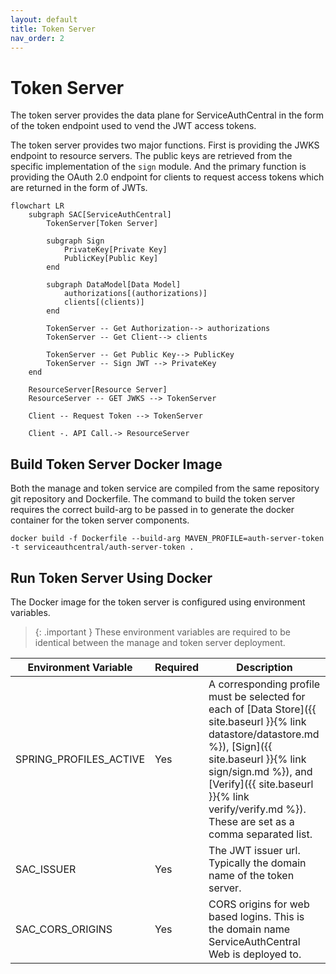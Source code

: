 ```yaml
---
layout: default
title: Token Server
nav_order: 2
---
```


# Token Server

The token server provides the data plane for ServiceAuthCentral in the form of the token endpoint used to vend the JWT access tokens.

The token server provides two major functions. First is providing the JWKS endpoint to resource servers. The public keys are retrieved from the specific implementation of the `sign` module. And the primary function is providing the OAuth 2.0 endpoint for clients to request access tokens which are returned in the form of JWTs.

```mermaid
flowchart LR
    subgraph SAC[ServiceAuthCentral]
        TokenServer[Token Server]

        subgraph Sign
            PrivateKey[Private Key]
            PublicKey[Public Key]
        end

        subgraph DataModel[Data Model]
            authorizations[(authorizations)]
            clients[(clients)]
        end

        TokenServer -- Get Authorization--> authorizations
        TokenServer -- Get Client--> clients

        TokenServer -- Get Public Key--> PublicKey
        TokenServer -- Sign JWT --> PrivateKey
    end

    ResourceServer[Resource Server]
    ResourceServer -- GET JWKS --> TokenServer

    Client -- Request Token --> TokenServer

    Client -. API Call.-> ResourceServer
```

## Build Token Server Docker Image

Both the manage and token service are compiled from the same repository git repository and Dockerfile. The command to build the token server requires the correct build-arg to be passed in to generate the docker container for the token server components.

```
docker build -f Dockerfile --build-arg MAVEN_PROFILE=auth-server-token -t serviceauthcentral/auth-server-token .
```

## Run Token Server Using Docker

The Docker image for the token server is configured using environment variables.

> {: .important }
> These environment variables are required to be identical between the manage and token server deployment.

| Environment Variable   | Required | Description                                                                                                                                                                                                                                                                      |
| ---------------------- | -------- | -------------------------------------------------------------------------------------------------------------------------------------------------------------------------------------------------------------------------------------------------------------------------------- |
| SPRING_PROFILES_ACTIVE | Yes      | A corresponding profile must be selected for each of [Data Store]({{ site.baseurl }}{% link datastore/datastore.md %}), [Sign]({{ site.baseurl }}{% link sign/sign.md %}), and [Verify]({{ site.baseurl }}{% link verify/verify.md %}). These are set as a comma separated list. |
| SAC_ISSUER             | Yes      | The JWT issuer url. Typically the domain name of the token server.                                                                                                                                                                                                               |
| SAC_CORS_ORIGINS       | Yes      | CORS origins for web based logins. This is the domain name ServiceAuthCentral Web is deployed to.                                                                                                                                                                                |
